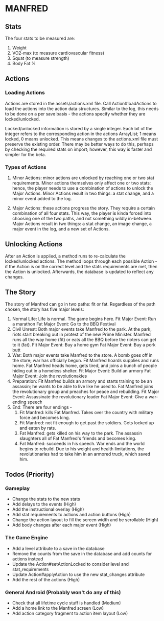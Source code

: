 # MANFRED

## Stats

The four stats to be measured are:

1. Weight
2. VO2-max (to measure cardiovascular fitness)
3. Squat (to measure strength)
4. Body Fat %

## Actions

### Loading Actions

Actions are stored in the assets/actions.xml file. Call Action#loadActions to load the actions into
the action data structures. Similar to the log, this needs to be done on a per save basis - the
actions specify whether they are locked/unlocked.

Locked/unlocked information is stored by a single integer. Each bit of the integer refers to the
corresponding action in the actions ArrayList; 1 means locked, 0 means unlocked. This means changes
to the actions.xml file must preserve the existing order. There may be better ways to do this, perhaps
by checking the required stats on import; however, this way is faster and simpler for the beta.

### Types of Actions

1. Minor Actions: minor actions are unlocked by reaching one or two stat requirements. Minor actions
    themselves only affect one or two stats: hence, the player needs to use a combination of actions
    to unlock the Major Actions.
    Minor Actions result in two things: a stat change, and a minor event added to the log.

2. Major Actions: these actions progress the story. They require a certain combination of all four
    stats. This way, the player is kinda forced into choosing one of the two paths, and not something
    wildly in-between.
    Major Actions result in two things: a stat change, an image change, a major event in the log, and
    a new set of Actions.

## Unlocking Actions

After an Action is applied, a method runs to re-calculate the locked/unlocked actions. The method
loops through each possible Action - if the Action is on the correct level and the stats requirements
are met, then the Action is unlocked. Afterwards, the database is updated to reflect any changes.

## The Story

The story of Manfred can go in two paths: fit or fat. Regardless of the path chosen, the story has
five major levels:
1. Normal Life: Life is normal. The game begins here.
    Fit Major Event: Run a marathon
    Fat Major Event: Go to the BBQ Festival
2. Civil Unrest: Both major events take Manfred to the park. At the park, riots start breaking out
    in protest of the new Prime Minister. Manfred runs all the way home (fit) or eats all the BBQ
    before the rioters can get to it (fat).
    Fit Major Event: Buy a home gym
    Fat Major Event: Buy a pork butt
3. War: Both major events take Manfred to the store. A bomb goes off in the store; war has officially
    begun. Fit Manfred hoards supplies and runs home. Fat Manfred heads home, gets tired, and joins
    a bunch of people hiding out in a homeless shelter.
    Fit Major Event: Build an armory
    Fat Major Event: Join the revolutionakies
4. Preparation: Fit Manfred builds an armory and starts training to be an assassin; he wants to be
    able to live like he used to. Fat Manfred joins the revolutionary group and preaches for peace
    and rebuilding.
    Fit Major Event: Assassinate the revolutionary leader
    Fat Major Event: Give a war-ending speech
5. End: There are four endings -
    1. Fit Manfred: kills Fat Manfred. Takes over the country with military force and becomes king.
    2. Fit Manfred: not fit enough to get past the soldiers. Gets locked up and eaten by rats.
    3. Fat Manfred: gets killed on his way to the park. The assassin slaughters all of Fat Manfred's
        friends and becomes king.
    4. Fat Manfred: succeeds in his speech. War ends and the world begins to rebuild. Due to his
        weight and health limitations, the revolutionaries had to take him in an armored truck, which
        saved him.


## Todos (Priority)

### Gameplay
* Change the stats to the new stats
* Add delays to the events (High)
* Add the instructional overlay (High)
* Add stat requirements to actions and action buttons (High)
* Change the action layout to fill the screen width and be scrollable (High)
* Add body changes after each major event (High)

### The Game Engine
* Add a level attribute to a save in the database
* Remove the counts from the save in the database and add counts for actions instead
* Update the Action#setActionLocked to consider level and stat_requirements
* Update Action#applyAction to use the new stat_changes attribute
* Add the rest of the actions (High)

### General Android (Probably won't do any of this)
* Check that all lifetime cycle stuff is handled (Medium)
* Add a home link to the Manfred screen (Low)
* Add action category fragment to action item layout (Low)

